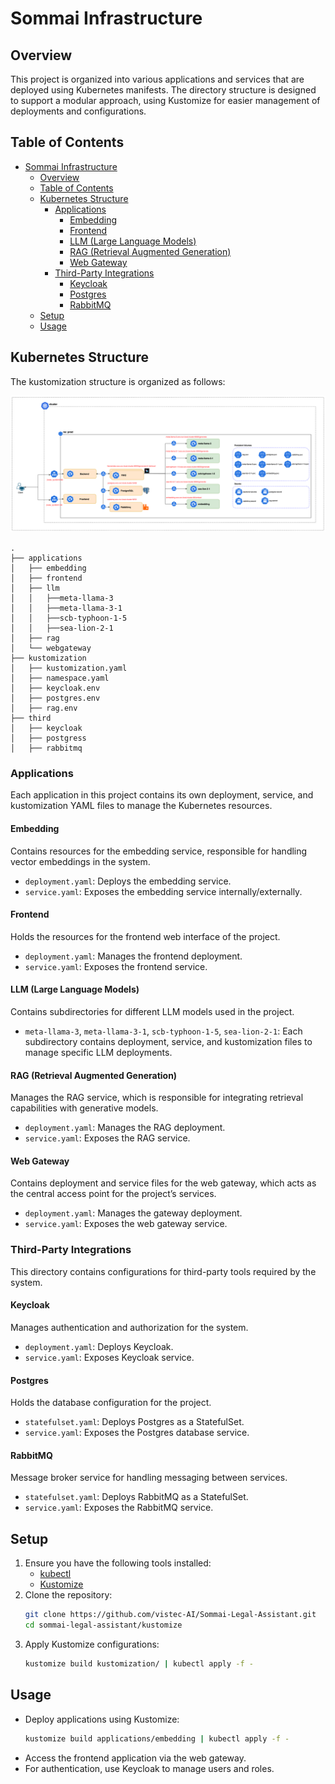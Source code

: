 
# Sommai Infrastructure

## Overview

This project is organized into various applications and services that are deployed using Kubernetes manifests. The directory structure is designed to support a modular approach, using Kustomize for easier management of deployments and configurations.

## Table of Contents
- [Sommai Infrastructure](#sommai-infrastructure)
  - [Overview](#overview)
  - [Table of Contents](#table-of-contents)
  - [Kubernetes Structure](#kubernetes-structure)
    - [Applications](#applications)
      - [Embedding](#embedding)
      - [Frontend](#frontend)
      - [LLM (Large Language Models)](#llm-large-language-models)
      - [RAG (Retrieval Augmented Generation)](#rag-retrieval-augmented-generation)
      - [Web Gateway](#web-gateway)
    - [Third-Party Integrations](#third-party-integrations)
      - [Keycloak](#keycloak)
      - [Postgres](#postgres)
      - [RabbitMQ](#rabbitmq)
  - [Setup](#setup)
  - [Usage](#usage)

## Kubernetes Structure

The kustomization structure is organized as follows:

![infrastructure](infrastructure.png)

```
.
├── applications
│   ├── embedding
│   ├── frontend
│   ├── llm
│   │   ├──meta-llama-3
│   │   ├──meta-llama-3-1
│   │   ├──scb-typhoon-1-5
│   │   ├──sea-lion-2-1
│   ├── rag
│   └── webgateway
├── kustomization
│   ├── kustomization.yaml
│   ├── namespace.yaml
│   ├── keycloak.env
│   ├── postgres.env
│   ├── rag.env
├── third
│   ├── keycloak
│   ├── postgress
│   ├── rabbitmq
```

### Applications

Each application in this project contains its own deployment, service, and kustomization YAML files to manage the Kubernetes resources.

#### Embedding
Contains resources for the embedding service, responsible for handling vector embeddings in the system.
- `deployment.yaml`: Deploys the embedding service.
- `service.yaml`: Exposes the embedding service internally/externally.

#### Frontend
Holds the resources for the frontend web interface of the project.
- `deployment.yaml`: Manages the frontend deployment.
- `service.yaml`: Exposes the frontend service.

#### LLM (Large Language Models)
Contains subdirectories for different LLM models used in the project.
- `meta-llama-3`, `meta-llama-3-1`, `scb-typhoon-1-5`, `sea-lion-2-1`: Each subdirectory contains deployment, service, and kustomization files to manage specific LLM deployments.

#### RAG (Retrieval Augmented Generation)
Manages the RAG service, which is responsible for integrating retrieval capabilities with generative models.
- `deployment.yaml`: Manages the RAG deployment.
- `service.yaml`: Exposes the RAG service.

#### Web Gateway
Contains deployment and service files for the web gateway, which acts as the central access point for the project’s services.
- `deployment.yaml`: Manages the gateway deployment.
- `service.yaml`: Exposes the web gateway service.

### Third-Party Integrations

This directory contains configurations for third-party tools required by the system.

#### Keycloak
Manages authentication and authorization for the system.
- `deployment.yaml`: Deploys Keycloak.
- `service.yaml`: Exposes Keycloak service.

#### Postgres
Holds the database configuration for the project.
- `statefulset.yaml`: Deploys Postgres as a StatefulSet.
- `service.yaml`: Exposes the Postgres database service.

#### RabbitMQ
Message broker service for handling messaging between services.
- `statefulset.yaml`: Deploys RabbitMQ as a StatefulSet.
- `service.yaml`: Exposes the RabbitMQ service.

## Setup

1. Ensure you have the following tools installed:
   - [kubectl](https://kubernetes.io/docs/tasks/tools/)
   - [Kustomize](https://kustomize.io/)
2. Clone the repository:
   ```bash
   git clone https://github.com/vistec-AI/Sommai-Legal-Assistant.git
   cd sommai-legal-assistant/kustomize
   ```
3. Apply Kustomize configurations:
   ```bash
   kustomize build kustomization/ | kubectl apply -f -
   ```

## Usage

- Deploy applications using Kustomize:
  ```bash
  kustomize build applications/embedding | kubectl apply -f -
  ```
- Access the frontend application via the web gateway.
- For authentication, use Keycloak to manage users and roles.